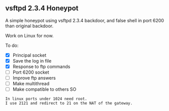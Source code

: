 ## vsftpd 2.3.4 Honeypot
A simple honeypot using vsftpd 2.3.4 backdoor, and false shell in port 6200 than original backdoor.

Work on Linux for now.


To do:
- [x] Principal socket
- [x] Save the log in file
- [x] Response to ftp commands
- [ ] Port 6200 socket
- [ ] Improve ftp answers
- [ ] Make multithread
- [ ] Make compatible to others SO

```
In linux ports under 1024 need root.
I use 2121 and redirect to 21 on the NAT of the gateway.
```

